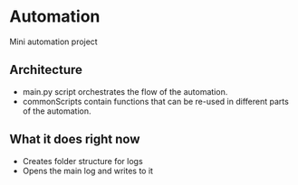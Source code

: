 # Automation
Mini automation project


## Architecture
- main.py script orchestrates the flow of the automation.
- commonScripts contain functions that can be re-used in different parts of the automation.

## What it does right now
- Creates folder structure for logs
- Opens the main log and writes to it
